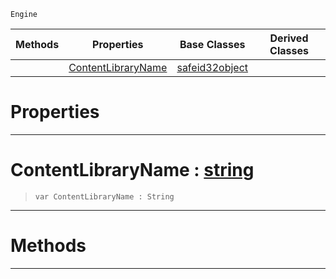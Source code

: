  `Engine`

|Methods|Properties|Base Classes|Derived Classes|
|---|---|---|---|
| |[ ContentLibraryName](https://github.com/zeroengineteam/ZeroDocs/blob/master/code_reference/class_reference/contentlibraryreference.markdown#contentlibraryname-zero)|[safeid32object](https://github.com/zeroengineteam/ZeroDocs/blob/master/code_reference/class_reference/safeid32object.markdown)| |


 #  Properties


---  
 #  ContentLibraryName : [string](https://github.com/zeroengineteam/ZeroDocs/blob/master/code_reference/nada_base_types/string.markdown)

> 
> ``` lang=cpp, name=Nada
> var ContentLibraryName : String


---  
 #  Methods


---  
 

 